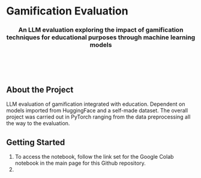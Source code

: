 # Gamification Evaluation

<a name="readme-top"></a>

<h3 align="center">An LLM evaluation exploring the impact of gamification techniques for educational purposes through machine learning models</h3>

<p>
    <br />
    <br />
    <br />
  </p>

## About the Project

LLM evaluation of gamification integrated with education. Dependent on models imported from HuggingFace and a self-made dataset. The overall project was carried out in PyTorch ranging from the data preprocessing all the way to the evaluation.

## Getting Started
1.  To access the notebook, follow the link set for the Google Colab notebook in the main page for this Github repository.
2.  
